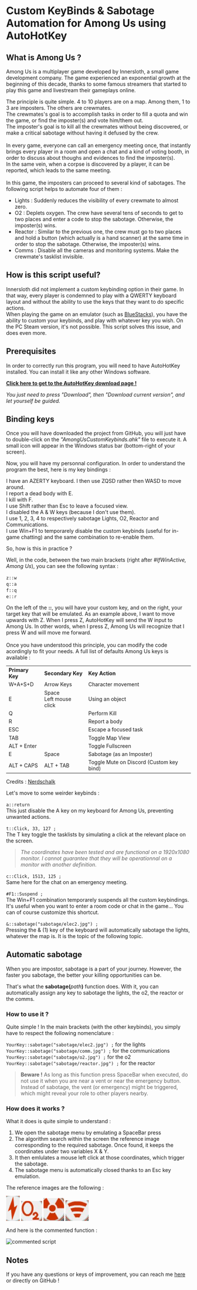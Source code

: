 # Custom KeyBinds & Sabotage Automation for Among Us using AutoHotKey

## What is Among Us ?

Among Us is a multiplayer game developed by Innersloth, a small game development company. The game experienced an exponential growth at the beginning of this decade, thanks to some famous streamers that started to play this game and livestream their gameplays online.

The principle is quite simple. 4 to 10 players are on a map. Among them, 1 to 3 are imposters. The others are crewmates.<br>
The crewmates's goal is to accomplish tasks in order to fill a quota and win the game, or find the imposter(s) and vote him/them out.<br>
The imposter's goal is to kill all the crewmates without being discovered, or make a critical sabotage without having it defused by the crew.
<br><br>
In every game, everyone can call an emergency meeting once, that instantly brings every player in a room and open a chat and a kind of voting booth, in order to discuss about thoughs and evidences to find the imposter(s).<br>
In the same vein, when a corpse is discovered by a player, it can be reported, which leads to the same meeting.
<br><br>
In this game, the imposters can proceed to several kind of sabotages. The following script helps to automate four of them :
<br>

* Lights : Suddenly reduces the visibility of every crewmate to almost zero.
* O2 : Deplets oxygen. The crew have several tens of seconds to get to two places and enter a code to stop the sabotage. Otherwise, the imposter(s) wins.
* Reactor : Similar to the previous one, the crew must go to two places and hold a button (which actually is a hand scanner) at the same time in order to stop the sabotage. Otherwise, the imposter(s) wins.
* Comms : Disable all the cameras and monitoring systems. Make the crewmate's tasklist invisible. 


## How is this script useful?

Innersloth did not implement a custom keybinding option in their game. In that way, every player is condemned to play with a QWERTY keyboard layout and without the ability to use the keys that they want to do specific actions.<br>
When playing the game on an emulator (such as [BlueStacks](https://www.bluestacks.com/fr/index.html)), you have the ability to custom your keybinds, and play with whatever key you wish. On the PC Steam version, it's not possible. This script solves this issue, and does even more.

## Prerequisites

In order to correctly run this program, you will need to have AutoHotKey installed. You can install it like any other Windows software.

**[Click here to get to the AutoHotKey download page !](https://www.autohotkey.com/)**

_You just need to press "Download", then "Download current version", and let yourself be guided._

## Binding keys
Once you will have downloaded the project from GitHub, you will just have to double-click on the _"AmongUsCustomKeybinds.ahk"_ file to execute it. A small icon will appear in the Windows status bar (bottom-right of your screen).

Now, you will have my personnal configuration. In order to understand the program the best, here is my key bindings :

I have an AZERTY keyboard. I then use ZQSD rather then WASD to move around.<br>
I report a dead body with E.<br>
I kill with F.<br>
I use Shift rather than Esc to leave a focused view.<br>
I disabled the A & W keys (because I don't use them).<br>
I use 1, 2, 3, 4 to respectively sabotage Lights, O2, Reactor and Communications.<br>
I use Win+F1 to temporarely disable the custom keybinds (useful for in-game chatting) and the same combination to re-enable them.

So, how is this in practice ?

Well, in the code, between the two main brackets (right after _#IfWinActive, Among Us_), you can see the following syntax :

<code>z::w</code><br>
<code>q::a</code><br>
<code>f::q</code><br>
<code>e::r</code><br>

On the left of the **::**, you will have your custom key, and on the right, your target key that will be emulated. As an example above, I want to move upwards with Z. When I press Z, AutoHotKey will send the W input to Among Us. In other words, when I press Z, Among Us will recognize that I press W and will move me forward.
<br><br>
Once you have understood this principle, you can modify the code acordingly to fit your needs. A full list of defaults Among Us keys is available :

<table>
<tbody>
<tr>
<td><b>Primary Key</b></td>
<td><b>Secondary Key</b></td>
<td><b>Key Action</b></td>
</tr>
<tr>
<td>W+A+S+D</td>
<td>Arrow Keys</td>
<td>Character movement</td>
</tr>
<tr>
<td>E</td>
<td>Space<br>
Left mouse click</td>
<td>Using an object</td>
</tr>
<tr>
<td>Q</td>
<td></td>
<td>Perform Kill</td>
</tr>
<tr>
<td>R</td>
<td></td>
<td>Report a body</td>
</tr>
<tr>
<td>ESC</td>
<td></td>
<td>Escape a focused task</td>
</tr>
<tr>
<td>TAB</td>
<td></td>
<td>Toggle Map View</td>
</tr>
<tr>
<td>ALT + Enter</td>
<td></td>
<td>Toggle Fullscreen</td>
</tr>
<tr>
<td>E</td>
<td>Space</td>
<td>Sabotage (as an Imposter)</td>
</tr>
<tr>
<td>ALT + CAPS</td>
<td>ALT + TAB</td>
<td>Toggle Mute on Discord (Custom key bind)</td>
</tr>
</tbody>
</table>

Credits : [Nerdschalk](https://nerdschalk.com/among-us-keyboard-controls/)

Let's move to some weirder keybinds :

<code>a::return</code><br>
This just disable the A key on my keyboard for Among Us, preventing unwanted actions.

<code>t::Click, 33, 127  ;</code><br>
The T key toggle the tasklists by simulating a click at the relevant place on the screen.

>_The coordinates have been tested and are functional on a 1920x1080 monitor. I cannot guarantee that they will be operationnal on a monitor with another definition._

<code>c::Click, 1513, 125  ;</code><br>
Same here for the chat on an emergency meeting.

<code>#F1::Suspend  ;</code><br>
The Win+F1 combination temporarely suspends all the custom keybindings. It's useful when you want to enter a room code or chat in the game... You can of course customize this shortcut.

<code>&::sabotage("sabotage/elec2.jpg")	;</code><br>
Pressing the & (1) key of the keyboard will automatically sabotage the lights, whatever the map is. It is the topic of the following topic.

## Automatic sabotage

When you are impostor, sabotage is a part of your journey. However, the faster you sabotage, the better your killing opportunities can be.

That's what the <b>sabotage(</b>_path_<b>)</b> function does. With it, you can automatically assign any key to sabotage the lights, the o2, the reactor or the comms.

### How to use it ?

Quite simple ! In the main brackets (with the other keybinds), you simply have to respect the following nomenclature :

<code>YourKey::sabotage("sabotage/elec2.jpg")	;</code> for the lights<br>
<code>YourKey::sabotage("sabotage/comm.jpg")	;</code> for the communications<br>
<code>YourKey::sabotage("sabotage/o2.jpg")	;</code> for the o2<br>
<code>YourKey::sabotage("sabotage/reactor.jpg")	;</code> for the reactor<br>

>**Beware !** As long as this function press SpaceBar when executed, do not use it when you are near a vent or near the emergency button. Instead of sabotage, the vent (or emergency) might be triggered, which might reveal your role to other players nearby.

### How does it works ?

What it does is quite simple to understand :

1. We open the sabotage menu by emulating a SpaceBar press
2. The algorithm search within the screen the reference image corresponding to the required sabotage. Once found, it keeps the coordinates under two variables X & Y.
3. It then emlulates a mouse left click at those coordinates, which trigger the sabotage.
4. The sabotage menu is automatically closed thanks to an Esc key emulation.

The reference images are the following :

![elec2](sabotage/elec2.jpg)
![o2](sabotage/o2.jpeg)
![reactor](sabotage/reactor.jpeg)
![comm](sabotage/comm.jpeg)

And here is the commented function :

![commented script](https://www.pixenli.com/miniature/hFejm0nV)

## Notes

If you have any questions or keys of improvement, you can reach me [here](https://www.linkedin.com/in/loic-etienne/) or directly on GitHub !